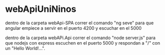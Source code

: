 # webApiUniNinos
dentro de la carpeta webApi-SPA correr el comando "ng seve" para que angular empiece a servir en el puerto 4200 y escuchar en el 5000

dentro de la carpeta webAPi.Api correr el comando "node server.js" para que nodejs con express escuchen en el puerto 5000 y respondan a "/" con un "Hello World!...".

